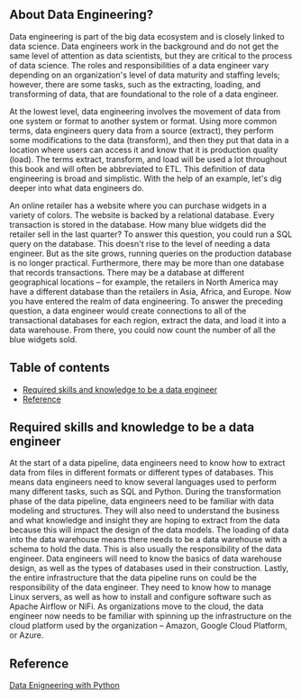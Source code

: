  
## About Data Engineering?
Data engineering is part of the big data ecosystem and is closely linked to data science.
Data engineers work in the background and do not get the same level of attention as data
scientists, but they are critical to the process of data science. The roles and responsibilities
of a data engineer vary depending on an organization's level of data maturity and staffing
levels; however, there are some tasks, such as the extracting, loading, and transforming of
data, that are foundational to the role of a data engineer.

At the lowest level, data engineering involves the movement of data from one system or
format to another system or format. Using more common terms, data engineers query
data from a source (extract), they perform some modifications to the data (transform),
and then they put that data in a location where users can access it and know that it is
production quality (load). The terms extract, transform, and load will be used a lot
throughout this book and will often be abbreviated to ETL. This definition of data
engineering is broad and simplistic. With the help of an example, let's dig deeper into
what data engineers do.

An online retailer has a website where you can purchase widgets in a variety of colors. The
website is backed by a relational database. Every transaction is stored in the database. How
many blue widgets did the retailer sell in the last quarter?
To answer this question, you could run a SQL query on the database. This doesn't rise
to the level of needing a data engineer. But as the site grows, running queries on the
production database is no longer practical. Furthermore, there may be more than one
database that records transactions. There may be a database at different geographical
locations – for example, the retailers in North America may have a different database than
the retailers in Asia, Africa, and Europe.
Now you have entered the realm of data engineering. To answer the preceding question,
a data engineer would create connections to all of the transactional databases for each
region, extract the data, and load it into a data warehouse. From there, you could now
count the number of all the blue widgets sold.

## Table of contents
* [Required skills and knowledge to be a data engineer](#Required-skills-and-knowledge-to-be-a-data-engineer)
* [Reference](#Reference)
  
## Required skills and knowledge to be a data engineer
At the start of a data pipeline, data engineers need to know how to extract data from files
in different formats or different types of databases. This means data engineers need to
know several languages used to perform many different tasks, such as SQL and Python.
During the transformation phase of the data pipeline, data engineers need to be familiar
with data modeling and structures. They will also need to understand the business and
what knowledge and insight they are hoping to extract from the data because this will
impact the design of the data models.
The loading of data into the data warehouse means there needs to be a data warehouse
with a schema to hold the data. This is also usually the responsibility of the data engineer.
Data engineers will need to know the basics of data warehouse design, as well as the types
of databases used in their construction.
Lastly, the entire infrastructure that the data pipeline runs on could be the responsibility
of the data engineer. They need to know how to manage Linux servers, as well as how
to install and configure software such as Apache Airflow or NiFi. As organizations
move to the cloud, the data engineer now needs to be familiar with spinning up the
infrastructure on the cloud platform used by the organization – Amazon, Google Cloud
Platform, or Azure.
## Reference
[Data Enigneering with Python](https://github.com/PacktPublishing/Data-Engineering-with-Python)
